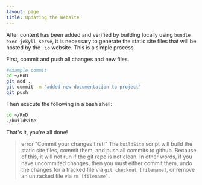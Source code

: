 ```yaml
---
layout: page
title: Updating the Website
---
```


After content has been added and verified by building locally using
`bundle exec jekyll serve`, it is necessary to generate the static
site files that will be hosted by the `.io` website. This is a simple
process.

First, commit and push all changes and new files.

```bash
#example commit
cd ~/RnD
git add .
git commit -m 'added new documentation to project'
git push
```

Then execute the following in a bash shell:

```bash
cd ~/RnD
./buildSite
```
That's it, you're all done!

> error "Commit your changes first!"
>The `buildSite` script will build the static site files, commit them,
>and push all commits to github. Because of this, it will not run if
>the git repo is not clean. In other words, if you have uncommited
>changes, then you must either commit them, undo the changes for a
>tracked file via `git checkout [filename]`, or remove an untracked
>file via `rm [filename]`.


